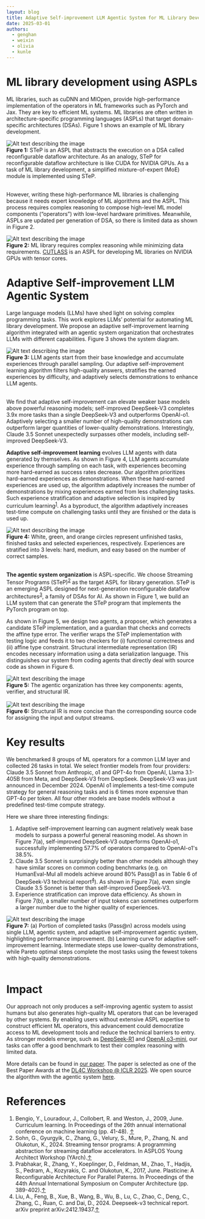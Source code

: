 ```yaml
---
layout: blog
title: Adaptive Self-improvement LLM Agentic System for ML Library Development
date: 2025-03-01
authors:
  - genghan
  - weixin
  - olivia
  - kunle
---
```


# ML library development using ASPLs

ML libraries, such as cuDNN and MIOpen, provide high-performance implementation of the operators in ML frameworks such as PyTorch and Jax. They are key to efficient ML systems. ML libraries are often written in architecture-specific programming languages (ASPLs) that target domain-specific architectures (DSAs). Figure 1 shows an example of ML library development.

<div class="figure">
  <img src="/assets/img/step_intro.png" alt="Alt text describing the image">
  <div class="caption">
    <strong>Figure 1:</strong> STeP is an ASPL that abstracts the execution on a DSA called reconfigurable dataflow architecture. As an analogy, STeP for reconfigurable dataflow architecture is like CUDA for NVIDIA GPUs. As a task of ML library development, a simplified mixture-of-expert (MoE) module is implemented using STeP.
  </div>
</div>
<br>


However, writing these high-performance ML libraries is challenging because it needs expert knowledge of ML algorithms and the ASPL. This process requires complex reasoning to compose high-level ML model components (“operators”) with low-level hardware primitives. Meanwhile, ASPLs are updated per generation of DSA, so there is limited data as shown in Figure 2.

<div class="figure">
  <img src="/assets/img/motivation.png" alt="Alt text describing the image">
  <div class="caption">
    <strong>Figure 2:</strong> ML library requires complex reasoning while minimizing data requirements. <a href="https://github.com/NVIDIA/cutlass/tree/main">CUTLASS</a> is an ASPL for developing ML libraries on NVIDIA GPUs with tensor cores.
  </div>
</div>


# Adaptive Self-improvement LLM Agentic System

Large language models (LLMs) have shed light on solving complex programming tasks. This work explores LLMs’ potential for automating ML library development. We propose an adaptive self-improvement learning algorithm integrated with an agentic system organization that orchestrates LLMs with different capabilities. Figure 3 shows the system diagram.

<div class="figure">
  <img src="/assets/img/intro.png" alt="Alt text describing the image">
  <div class="caption">
    <strong>Figure 3:</strong> LLM agents start from their base knowledge and accumulate experiences through parallel sampling. Our adaptive self-improvement learning algorithm filters high-quality answers, stratifies the earned experiences by difficulty, and adaptively selects demonstrations to enhance LLM agents.
  </div>
</div>
<br>


We find that adaptive self-improvement can elevate weaker base models above powerful reasoning models; self-improved DeepSeek-V3 completes 3.9x more tasks than a single DeepSeek-V3 and outperforms OpenAI-o1. Adaptively selecting a smaller number of high-quality demonstrations can outperform larger quantities of lower-quality demonstrations. Interestingly, Claude 3.5 Sonnet unexpectedly surpasses other models, including self-improved DeepSeek-V3.


<strong>Adaptive self-improvement learning</strong> evolves LLM agents with data generated by themselves. As shown in Figure 4, LLM agents accumulate experience through sampling on each task, with experiences becoming more hard-earned as success rates decrease. Our algorithm prioritizes hard-earned experiences as demonstrations. When these hard-earned experiences are used up, the algorithm adaptively increases the number of demonstrations by mixing experiences earned from less challenging tasks. Such experience stratification and adaptive selection is inspired by curriculum learning<sup><a id="ref1-return" href="#ref1">1</a></sup>. As a byproduct, the algorithm adaptively increases test-time compute on challenging tasks until they are finished or the data is used up.

<div class="figure">
  <img src="/assets/img/self-improvement.gif" alt="Alt text describing the image">
  <div class="caption">
    <strong>Figure 4:</strong> White, green, and orange circles represent unfinished tasks, finished tasks and selected experiences, respectively. Experiences are stratified into 3 levels: hard, medium, and easy based on the number of correct samples. 
  </div>
</div>
<br>

<strong>The agentic system organization</strong> is ASPL-specific. We choose Streaming Tensor Programs (STeP)<sup><a id="ref2-return" href="#ref2">2</a></sup> as the target ASPL for library generation. STeP is an emerging ASPL designed for next-generation reconfigurable dataflow architectures<sup><a id="ref3-return" href="#ref3">3</a></sup>, a family of DSAs for AI. As shown in Figure 1, we build an LLM system that can generate the STeP program that implements the PyTorch program on top.

As shown in Figure 5, we design two agents, a proposer, which generates a candidate STeP implementation,  and a guardian that checks and corrects the affine type error. The verifier wraps the STeP implementation with testing logic and feeds it to two checkers for (i) functional correctness and (ii) affine type constraint. Structural intermediate representation (IR) encodes necessary information using a data serialization language. This distinguishes our system from coding agents that directly deal with source code as shown in Figure 6.

<div class="figure">
  <img src="/assets/img/workflow-color.png" alt="Alt text describing the image">
  <div class="caption">
    <strong>Figure 5:</strong> The agentic organization has three key components: agents, verifier, and structural IR. 
  </div>
</div>
<br>

<div class="figure">
  <img src="/assets/img/ir_code.png" alt="Alt text describing the image">
  <div class="caption">
    <strong>Figure 6:</strong> Structural IR is more concise than the corresponding source code for assigning the input and output streams. 
  </div>
</div>


# Key results

We benchmarked 8 groups of ML operators for a common LLM layer and collected 26 tasks in total. We select frontier models from four providers: Claude 3.5 Sonnet from Anthropic, o1 and GPT-4o from OpenAI, Llama 3.1-405B from Meta, and DeepSeek-V3 from DeepSeek. DeepSeek-V3 was just announced in December 2024. OpenAI o1 implements a test-time compute strategy for general reasoning tasks and is 6 times more expensive than GPT-4o per token. All four other models are base models without a predefined test-time compute strategy. 

Here we share three interesting findings:
1. Adaptive self-improvement learning can augment relatively weak base models to surpass a powerful general reasoning model. As shown in Figure 7(a), self-improved DeepSeek-V3 outperforms OpenAI-o1, successfully implementing 57.7% of operators compared to OpenAI-o1's 38.5%.
2. Claude 3.5 Sonnet is surprisingly better than other models although they have similar scores on common coding benchmarks (e.g. on HumanEval-Mul all models achieve around 80% Pass@1 as in Table 6 of DeepSeek-V3 technical report<sup><a id="ref4-return" href="#ref4">4</a></sup>). As shown in Figure 7(a), even single Claude 3.5 Sonnet is better than self-improved DeepSeek-V3.
3. Experience stratification can improve data efficiency. As shown in Figure 7(b), a smaller number of input tokens can sometimes outperform a larger number due to the higher quality of experiences.

<div class="figure">
  <img src="/assets/img/result.png" alt="Alt text describing the image">
  <div class="caption">
    <strong>Figure 7:</strong> (a) Portion of completed tasks (Pass@n) across models using single LLM, agentic system, and adaptive self-improvement agentic system, highlighting performance improvement. (b) Learning curve for adaptive self-improvement learning. Intermediate steps use lower-quality demonstrations, while Pareto optimal steps complete the most tasks using the fewest tokens with high-quality demonstrations.
  </div>
</div>
<br>


# Impact
Our approach not only produces a self-improving agentic system to assist humans but also generates high-quality ML operators that can be leveraged by other systems. By enabling users without extensive ASPL expertise to construct efficient ML operators, this advancement could democratize access to ML development tools and reduce the technical barriers to entry. As stronger models emerge, such as <a href="https://api-docs.deepseek.com/news/news250120">DeepSeek-R1</a> and <a href="https://openai.com/index/openai-o3-mini/">OpenAI o3-mini</a>, our tasks can offer a good benchmark to test their complex reasoning with limited data.

More details can be found in <a href="https://arxiv.org/abs/2502.02534">our paper</a>. The paper is selected as one of the Best Paper Awards at the <a href="https://openreview.net/group?id=ICLR.cc/2025/Workshop/DL4C#tab-accept-best-paper">DL4C Workshop @ ICLR 2025</a>. We open source the algorithm with the agentic system <a href="https://github.com/zhang677/PCL-lite">here</a>. 

# References

<ol>
  <li id="ref1">Bengio, Y., Louradour, J., Collobert, R. and Weston, J., 2009, June. Curriculum learning. In Proceedings of the 26th annual international conference on machine learning (pp. 41-48). <a href="#ref1-return">&uarr;</a></li>

  <li id="ref2">Sohn, G., Gyurgyik, C., Zhang, G., Velury, S., Mure, P., Zhang, N. and Olukotun, K., 2024. Streaming tensor programs: A programming abstraction for streaming dataflow accelerators. In ASPLOS Young Architect Workshop (YArch).<a href="#ref2-return">&uarr;</a></li>

  <li id="ref3">Prabhakar, R., Zhang, Y., Koeplinger, D., Feldman, M., Zhao, T., Hadjis, S., Pedram, A., Kozyrakis, C. and Olukotun, K., 2017, June. Plasticine: A Reconfigurable Architecture For Parallel Paterns. In Proceedings of the 44th Annual International Symposium on Computer Architecture (pp. 389-402).<a href="#ref3-return">&uarr;</a></li>

  <li id="ref4">Liu, A., Feng, B., Xue, B., Wang, B., Wu, B., Lu, C., Zhao, C., Deng, C., Zhang, C., Ruan, C. and Dai, D., 2024. Deepseek-v3 technical report. arXiv preprint arXiv:2412.19437.<a href="#ref4-return">&uarr;</a></li>
</ol>